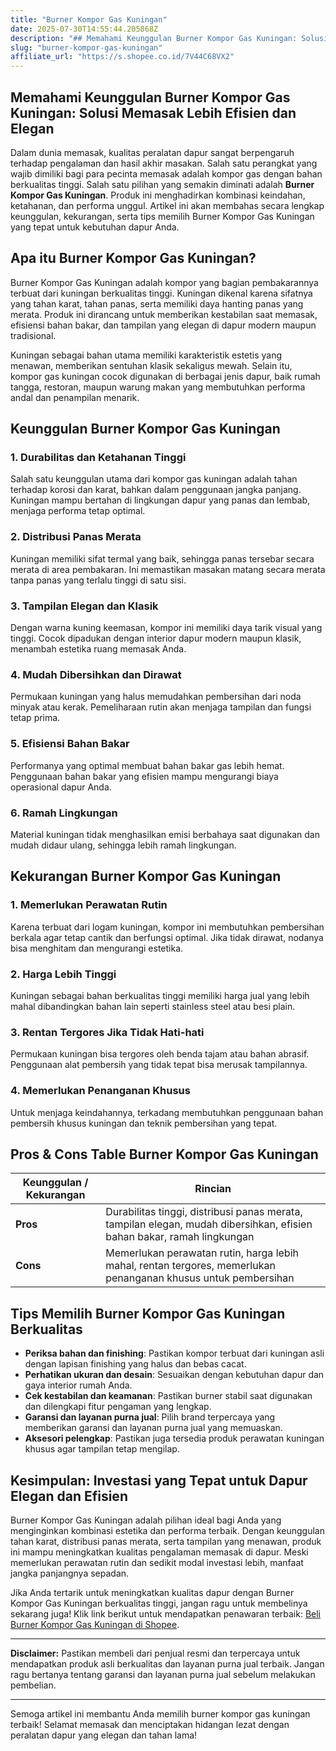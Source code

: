 ```yaml
---
title: "Burner Kompor Gas Kuningan"
date: 2025-07-30T14:55:44.205868Z
description: "## Memahami Keunggulan Burner Kompor Gas Kuningan: Solusi Memasak Lebih Efisien dan Elegan..."
slug: "burner-kompor-gas-kuningan"
affiliate_url: "https://s.shopee.co.id/7V44C68VX2"
---
```

## Memahami Keunggulan Burner Kompor Gas Kuningan: Solusi Memasak Lebih Efisien dan Elegan

Dalam dunia memasak, kualitas peralatan dapur sangat berpengaruh terhadap pengalaman dan hasil akhir masakan. Salah satu perangkat yang wajib dimiliki bagi para pecinta memasak adalah kompor gas dengan bahan berkualitas tinggi. Salah satu pilihan yang semakin diminati adalah **Burner Kompor Gas Kuningan**. Produk ini menghadirkan kombinasi keindahan, ketahanan, dan performa unggul. Artikel ini akan membahas secara lengkap keunggulan, kekurangan, serta tips memilih Burner Kompor Gas Kuningan yang tepat untuk kebutuhan dapur Anda.

## Apa itu Burner Kompor Gas Kuningan?

Burner Kompor Gas Kuningan adalah kompor yang bagian pembakarannya terbuat dari kuningan berkualitas tinggi. Kuningan dikenal karena sifatnya yang tahan karat, tahan panas, serta memiliki daya hanting panas yang merata. Produk ini dirancang untuk memberikan kestabilan saat memasak, efisiensi bahan bakar, dan tampilan yang elegan di dapur modern maupun tradisional.

Kuningan sebagai bahan utama memiliki karakteristik estetis yang menawan, memberikan sentuhan klasik sekaligus mewah. Selain itu, kompor gas kuningan cocok digunakan di berbagai jenis dapur, baik rumah tangga, restoran, maupun warung makan yang membutuhkan performa andal dan penampilan menarik.

## Keunggulan Burner Kompor Gas Kuningan

### 1. Durabilitas dan Ketahanan Tinggi

Salah satu keunggulan utama dari kompor gas kuningan adalah tahan terhadap korosi dan karat, bahkan dalam penggunaan jangka panjang. Kuningan mampu bertahan di lingkungan dapur yang panas dan lembab, menjaga performa tetap optimal.

### 2. Distribusi Panas Merata

Kuningan memiliki sifat termal yang baik, sehingga panas tersebar secara merata di area pembakaran. Ini memastikan masakan matang secara merata tanpa panas yang terlalu tinggi di satu sisi.

### 3. Tampilan Elegan dan Klasik

Dengan warna kuning keemasan, kompor ini memiliki daya tarik visual yang tinggi. Cocok dipadukan dengan interior dapur modern maupun klasik, menambah estetika ruang memasak Anda.

### 4. Mudah Dibersihkan dan Dirawat

Permukaan kuningan yang halus memudahkan pembersihan dari noda minyak atau kerak. Pemeliharaan rutin akan menjaga tampilan dan fungsi tetap prima.

### 5. Efisiensi Bahan Bakar

Performanya yang optimal membuat bahan bakar gas lebih hemat. Penggunaan bahan bakar yang efisien mampu mengurangi biaya operasional dapur Anda.

### 6. Ramah Lingkungan

Material kuningan tidak menghasilkan emisi berbahaya saat digunakan dan mudah didaur ulang, sehingga lebih ramah lingkungan.

## Kekurangan Burner Kompor Gas Kuningan

### 1. Memerlukan Perawatan Rutin

Karena terbuat dari logam kuningan, kompor ini membutuhkan pembersihan berkala agar tetap cantik dan berfungsi optimal. Jika tidak dirawat, nodanya bisa menghitam dan mengurangi estetika.

### 2. Harga Lebih Tinggi

Kuningan sebagai bahan berkualitas tinggi memiliki harga jual yang lebih mahal dibandingkan bahan lain seperti stainless steel atau besi plain.

### 3. Rentan Tergores Jika Tidak Hati-hati

Permukaan kuningan bisa tergores oleh benda tajam atau bahan abrasif. Penggunaan alat pembersih yang tidak tepat bisa merusak tampilannya.

### 4. Memerlukan Penanganan Khusus

Untuk menjaga keindahannya, terkadang membutuhkan penggunaan bahan pembersih khusus kuningan dan teknik pembersihan yang tepat.

## Pros & Cons Table Burner Kompor Gas Kuningan

| Keunggulan / Kekurangan | Rincian                                              |
|--------------------------|-------------------------------------------------------|
| **Pros**               | Durabilitas tinggi, distribusi panas merata, tampilan elegan, mudah dibersihkan, efisien bahan bakar, ramah lingkungan |
| **Cons**               | Memerlukan perawatan rutin, harga lebih mahal, rentan tergores, memerlukan penanganan khusus untuk pembersihan |

## Tips Memilih Burner Kompor Gas Kuningan Berkualitas

- **Periksa bahan dan finishing**: Pastikan kompor terbuat dari kuningan asli dengan lapisan finishing yang halus dan bebas cacat.
- **Perhatikan ukuran dan desain**: Sesuaikan dengan kebutuhan dapur dan gaya interior rumah Anda.
- **Cek kestabilan dan keamanan**: Pastikan burner stabil saat digunakan dan dilengkapi fitur pengaman yang lengkap.
- **Garansi dan layanan purna jual**: Pilih brand terpercaya yang memberikan garansi dan layanan purna jual yang memuaskan.
- **Aksesori pelengkap**: Pastikan juga tersedia produk perawatan kuningan khusus agar tampilan tetap mengilap.

## Kesimpulan: Investasi yang Tepat untuk Dapur Elegan dan Efisien

Burner Kompor Gas Kuningan adalah pilihan ideal bagi Anda yang menginginkan kombinasi estetika dan performa terbaik. Dengan keunggulan tahan karat, distribusi panas merata, serta tampilan yang menawan, produk ini mampu meningkatkan kualitas pengalaman memasak di dapur. Meski memerlukan perawatan rutin dan sedikit modal investasi lebih, manfaat jangka panjangnya sepadan.

Jika Anda tertarik untuk meningkatkan kualitas dapur dengan Burner Kompor Gas Kuningan berkualitas tinggi, jangan ragu untuk membelinya sekarang juga! Klik link berikut untuk mendapatkan penawaran terbaik: [Beli Burner Kompor Gas Kuningan di Shopee](https://s.shopee.co.id/7V44C68VX2).

---

**Disclaimer:** Pastikan membeli dari penjual resmi dan terpercaya untuk mendapatkan produk asli berkualitas dan layanan purna jual terbaik. Jangan ragu bertanya tentang garansi dan layanan purna jual sebelum melakukan pembelian.

---

Semoga artikel ini membantu Anda memilih burner kompor gas kuningan terbaik! Selamat memasak dan menciptakan hidangan lezat dengan peralatan dapur yang elegan dan tahan lama!